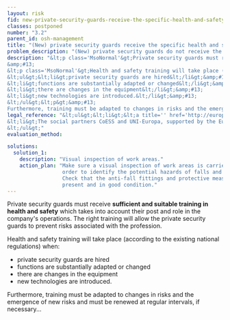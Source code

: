 ```yaml
---
layout: risk
fid: new-private-security-guards-receive-the-specific-health-and-safety-training-they-need
classes: postponed
number: "3.2"
parent_id: osh-management
title: "(New) private security guards receive the specific health and safety training they need."
problem_description: "(New) private security guards do not receive the specific health and safety training they need"
description: "&lt;p class='MsoNormal'&gt;Private security guards must receive &lt;strong&gt;sufficient and suitable training in health and safety&lt;/strong&gt; which takes into account their post and role in the company's operations. The right training will allow the private security guards to prevent risks associated with the profession.&lt;/p&gt;&amp;#13;
&amp;#13;
&lt;p class='MsoNormal'&gt;Health and safety training will take place (according to the existing national regulations) when:&lt;/p&gt;&amp;#13;
&lt;ul&gt;&lt;li&gt;private security guards are hired&lt;/li&gt;&amp;#13;
&lt;li&gt;functions are substantially adapted or changed&lt;/li&gt;&amp;#13;
&lt;li&gt;there are changes in the equipment&lt;/li&gt;&amp;#13;
&lt;li&gt;new technologies are introduced.&lt;/li&gt;&amp;#13;
&lt;/ul&gt;&lt;p&gt;&amp;#13;
Furthermore, training must be adapted to changes in risks and the emergence of new risks and must be renewed at regular intervals, if necessary...&lt;/p&gt;"
legal_reference: "&lt;ul&gt;&lt;li&gt;&lt;a title='' href='http://europa.eu/legislation_summaries/employment_and_social_policy/health_hygiene_safety_at_work/c11113_en.htm' rel='nofollow' target='_blank'&gt;89/391/CEE Implementing measures to improve the health and safety of workers&lt;/a&gt;&lt;/li&gt;&amp;#13;
&lt;li&gt;The social partners CoESS and UNI-Europa, supported by the European Commission (DG Education and Culture as well as DG Employment and Social Affairs) have developed the &lt;a title='' href='http://de.scribd.com/doc/2514283/Security-Guard-Manual' rel='nofollow' target='_blank'&gt;'European Vocational Training Manual For Basic Guarding'&lt;/a&gt; in 2001. This manual includes legal aspects that have to be considered by private security guards.&lt;/li&gt;&amp;#13;
&lt;/ul&gt;"
evaluation_method: 

solutions:
  solution_1:
    description: "Visual inspection of work areas."
    action_plan: "Make sure a visual inspection of work areas is carried out in
                  order to identify the potential hazards of falls and slips.
                  Check that the anti-fall fittings and protective measures are
                  present and in good condition."
---
```

Private security guards must receive **sufficient and suitable training in
health and safety** which takes into account their post and role in the
company's operations. The right training will allow the private security
guards to prevent risks associated with the profession.

Health and safety training will take place (according to the existing national
regulations) when:

  * private security guards are hired
  * functions are substantially adapted or changed
  * there are changes in the equipment
  * new technologies are introduced.

Furthermore, training must be adapted to changes in risks and the emergence of
new risks and must be renewed at regular intervals, if necessary...



